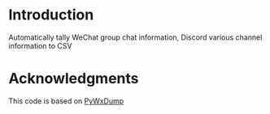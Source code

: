
# Introduction

Automatically tally WeChat group chat information, Discord various channel information to CSV

# Acknowledgments

This code is based on [PyWxDump](https://github.com/xaoyaoo/PyWxDump)

